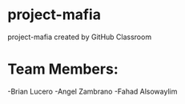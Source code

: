 # project-mafia
project-mafia created by GitHub Classroom

# Team Members:
-Brian Lucero
-Angel Zambrano
-Fahad Alsowaylim
